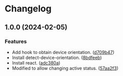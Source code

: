 # Changelog

## 1.0.0 (2024-02-05)


### Features

* Add hook to obtain device orientation. ([d709b47](https://github.com/ryohidaka/use-device-orientation/commit/d709b4702da5d9fd97d095c0980ed652608ab1bb))
* Install detect-device-orientation. ([8bdfeeb](https://github.com/ryohidaka/use-device-orientation/commit/8bdfeebbaf149e6b7777475f7376efe22df5c9a3))
* Install react. ([adc380a](https://github.com/ryohidaka/use-device-orientation/commit/adc380a9377d1b0b36707161d54ffb5b90e146cc))
* Modified to allow changing active status. ([57aa2f3](https://github.com/ryohidaka/use-device-orientation/commit/57aa2f3e2fbc1b9886690edf53876af4cff3f54a))
